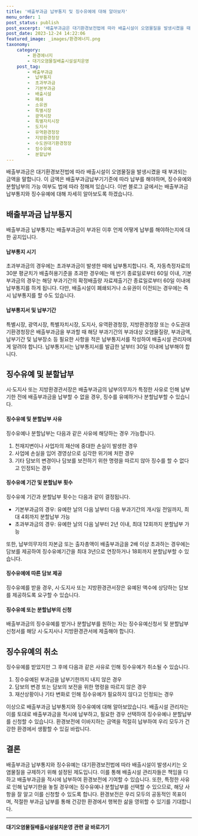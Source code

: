 ```yaml
---
title: '배출부과금 납부통지 및 징수유예에 대해 알아보자'
menu_order: 1
post_status: publish
post_excerpt: '배출부과금은 대기환경보전법에 따라 배출시설이 오염물질을 발생시켰을 때 부과되는 금액을 말합니다. 이 금액은 배출부과금납부기기준에 따라 납부를 해야하며, 징수유예와 분할납부의 가능 여부도 법에 따라 정해져 있습니다. 이번 블로그 글에서는 배출부과금 납부통지와 징수유예에 대해 자세히 알아보도록 하겠습니다.'
post_date: 2023-12-24 14:22:06
featured_image: _images/환경에너지.png
taxonomy:
    category:
        - 환경에너지
        - 대기오염물질배출시설설치운영
    post_tag:
        - 배출부과금
        -  납부통지
        -  초과부과금
        -  기본부과금
        -  배출시설
        -  폐쇄
        -  소유권
        -  특별시장
        -  광역시장
        -  특별자치시장
        -  도지사
        -  유역환경청장
        -  지방환경청장
        -  수도권대기환경청장
        -  징수유예
        -  분할납부
---
```



배출부과금은 대기환경보전법에 따라 배출시설이 오염물질을 발생시켰을 때 부과되는 금액을 말합니다. 이 금액은 배출부과금납부기기준에 따라 납부를 해야하며, 징수유예와 분할납부의 가능 여부도 법에 따라 정해져 있습니다. 이번 블로그 글에서는 배출부과금 납부통지와 징수유예에 대해 자세히 알아보도록 하겠습니다.

## 배출부과금 납부통지
배출부과금 납부통지는 배출부과금이 부과된 이후 언제 어떻게 납부를 해야하는지에 대한 공지입니다. 

#### 납부통지 시기
초과부과금의 경우에는 초과부과금이 발생한 때에 납부통지합니다. 즉, 자동측정자료의 30분 평균치가 배출허용기준을 초과한 경우에는 매 반기 종료일로부터 60일 이내, 기본부과금의 경우는 해당 부과기간의 확정배출량 자료제출기간 종료일로부터 60일 이내에 납부통지를 하게 됩니다. 다만, 배출시설이 폐쇄되거나 소유권이 이전되는 경우에는 즉시 납부통지를 할 수도 있습니다.

#### 납부통지서 및 납부기간
특별시장, 광역시장, 특별자치시장, 도지사, 유역환경청장, 지방환경청장 또는 수도권대기환경청장은 배출부과금을 부과할 때 해당 부과기간의 부과대상 오염물질량, 부과금액, 납부기간 및 납부장소 등 필요한 사항을 적은 납부통지서를 작성하여 배출시설 관리자에게 알려야 합니다. 납부통지서는 납부통지서를 발급한 날부터 30일 이내에 납부해야 합니다.

## 징수유예 및 분할납부
시·도지사 또는 지방환경관서장은 배출부과금의 납부의무자가 특정한 사유로 인해 납부기한 전에 배출부과금을 납부할 수 없을 경우, 징수를 유예하거나 분할납부할 수 있습니다. 

#### 징수유예 및 분할납부 사유
징수유예나 분할납부는 다음과 같은 사유에 해당하는 경우 가능합니다.
1. 천재지변이나 사업자의 재산에 중대한 손실이 발생한 경우
2. 사업에 손실을 입어 경영상으로 심각한 위기에 처한 경우
3. 기타 담보의 변경이나 담보를 보전하기 위한 명령을 따르지 않아 징수를 할 수 없다고 인정되는 경우

#### 징수유예 기간 및 분할납부 횟수
징수유예 기간과 분할납부 횟수는 다음과 같이 결정됩니다.
- 기본부과금의 경우: 유예한 날의 다음 날부터 다음 부과기간의 개시일 전일까지, 최대 4회까지 분할납부 가능
- 초과부과금의 경우: 유예한 날의 다음 날부터 2년 이내, 최대 12회까지 분할납부 가능

또한, 납부의무자의 자본금 또는 출자총액이 배출부과금을 2배 이상 초과하는 경우에는 담보를 제공하여 징수유예기간을 최대 3년으로 연장하거나 18회까지 분할납부할 수 있습니다.

#### 징수유예에 따른 담보 제공
징수유예를 받을 경우, 시·도지사 또는 지방환경관서장은 유예된 액수에 상당하는 담보를 제공하도록 요구할 수 있습니다.

#### 징수유예 또는 분할납부의 신청
배출부과금의 징수유예를 받거나 분할납부를 원하는 자는 징수유예신청서 및 분할납부신청서를 해당 시·도지사나 지방환경관서에 제출해야 합니다.

## 징수유예의 취소
징수유예를 받았지만 그 후에 다음과 같은 사유로 인해 징수유예가 취소될 수 있습니다.
1. 징수유예된 부과금을 납부기한까지 내지 않은 경우
2. 담보의 변경 또는 담보의 보전을 위한 명령을 따르지 않은 경우
3. 재산상황이나 기타 변화로 인해 징수유예가 필요하지 않다고 인정되는 경우

이상으로 배출부과금 납부통지와 징수유예에 대해 알아보았습니다. 배출시설 관리자는 이를 토대로 배출부과금을 적시에 납부하고, 필요한 경우 선택하여 징수유예나 분할납부를 신청할 수 있습니다. 환경보전에 이바지하는 금액을 적절히 납부하여 우리 모두가 건강한 환경에서 생활할 수 있길 바랍니다.

## 결론
배출부과금 납부통지와 징수유예는 대기환경보전법에 따라 배출시설이 발생시키는 오염물질을 규제하기 위해 설정된 제도입니다. 이를 통해 배출시설 관리자들은 책임을 다하고 배출부과금을 적시에 납부하여 환경보전에 기여할 수 있습니다. 또한, 특정한 사유로 인해 납부기한을 놓칠 경우에는 징수유예나 분할납부를 선택할 수 있으므로, 해당 사항을 잘 알고 이를 신청할 수 있도록 합니다. 환경보전은 우리 모두의 공동적인 목표이며, 적절한 부과금 납부를 통해 건강한 환경에서 행복한 삶을 영위할 수 있기를 기대합니다.
<!-- wp:separator -->
<hr class="wp-block-separator has-alpha-channel-opacity"/>
<!-- /wp:separator -->

<!-- wp:group {"backgroundColor":"base","layout":{"type":"constrained"}} -->
<div class="wp-block-group has-base-background-color has-background"><!-- wp:paragraph {"align":"center","fontSize":"medium"} -->
<p class="has-text-align-center has-large-font-size"><strong>대기오염물질배출시설설치운영 관련 글 바로가기</strong></p>
<!-- /wp:paragraph -->


<!-- wp:latest-posts
{"categories":[{"id":35038,"count":19,"description":"","link":"https://uknowlaw.com/category/%eb%8c%80%ea%b8%b0%ec%98%a4%ec%97%bc%eb%ac%bc%ec%a7%88%eb%b0%b0%ec%b6%9c%ec%8b%9c%ec%84%a4%ec%84%a4%ec%b9%98%ec%9a%b4%ec%98%81/","name":"대기오염물질배출시설설치운영","slug":"대기오염물질배출시설설치운영","taxonomy":"category","parent":0,"meta":[],"_links":{"self":[{"href":"https://uknowlaw.com/wp-json/wp/v2/categories/35038"}],"collection":[{"href":"https://uknowlaw.com/wp-json/wp/v2/categories"}],"about":[{"href":"https://uknowlaw.com/wp-json/wp/v2/taxonomies/category"}],"wp:post_type":[{"href":"https://uknowlaw.com/wp-json/wp/v2/posts?categories=35038"}],"curies":[{"name":"wp","href":"https://api.w.org/{rel}","templated":true}]}}],"postsToShow":100,"excerptLength":28,"postLayout":"grid","columns":2,"featuredImageAlign":"left","featuredImageSizeSlug":"large","fontSize":"small"} /--></div>
<!-- /wp:group -->